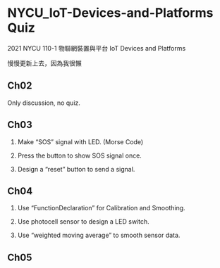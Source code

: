 # NYCU_IoT-Devices-and-Platforms Quiz
2021 NYCU 110-1 物聯網裝置與平台 IoT Devices and Platforms

慢慢更新上去，因為我很懶

## Ch02
Only discussion, no quiz.

## Ch03
1. Make “SOS” signal with LED. (Morse Code)

2. Press the button to show SOS signal once.

3. Design a “reset” button to send a signal.

## Ch04
1. Use “FunctionDeclaration” for Calibration and Smoothing.

2. Use photocell sensor to design a LED switch.

3. Use “weighted moving average” to smooth sensor data.

## Ch05



